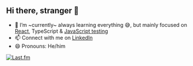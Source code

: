 ## Hi there, stranger 👋

- 🌱 I’m ~currently~ always learning everything 😅, but mainly focused on [React](https://epicreact.dev), TypeScript & [JavaScript testing](https://testingjavascript.com/)
- 📫 Connect with me on [LinkedIn](https://www.linkedin.com/in/brian-alexis/)
- 😄 Pronouns: He/him

[![Last.fm](https://lastfm-display.vercel.app)](https://www.last.fm/user/BrianRomeo)
